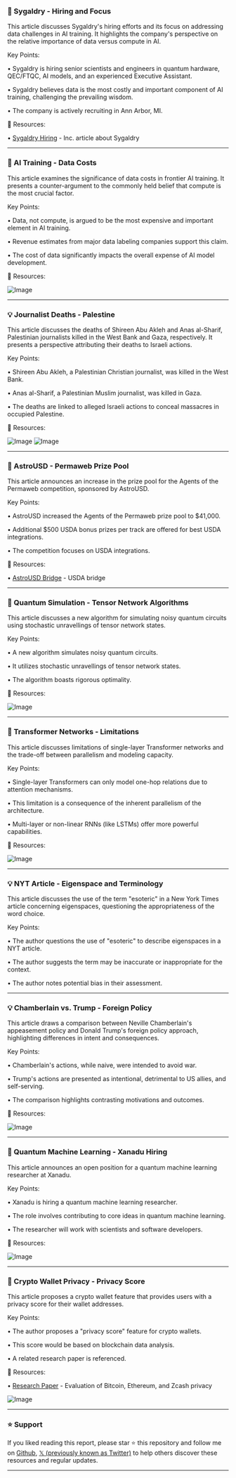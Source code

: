 ### 🤖 Sygaldry - Hiring and Focus

This article discusses Sygaldry's hiring efforts and its focus on addressing data challenges in AI training.  It highlights the company's perspective on the relative importance of data versus compute in AI.

Key Points:

• Sygaldry is hiring senior scientists and engineers in quantum hardware, QEC/FTQC, AI models, and an experienced Executive Assistant.

• Sygaldry believes data is the most costly and important component of AI training, challenging the prevailing wisdom.

• The company is actively recruiting in Ann Arbor, MI.


🔗 Resources:

• [Sygaldry Hiring](https://inc.com/.../this-startup-wants-to.../91221377…) -  Inc. article about Sygaldry


---

### 🤖 AI Training - Data Costs

This article examines the significance of data costs in frontier AI training. It presents a counter-argument to the commonly held belief that compute is the most crucial factor.

Key Points:

• Data, not compute, is argued to be the most expensive and important element in AI training.

• Revenue estimates from major data labeling companies support this claim.

• The cost of data significantly impacts the overall expense of AI model development.


🔗 Resources:

![Image](https://pbs.twimg.com/media/GyFlkZ1WcAARkFu?format=jpg&name=small)


---

### 💡 Journalist Deaths - Palestine

This article discusses the deaths of Shireen Abu Akleh and Anas al-Sharif, Palestinian journalists killed in the West Bank and Gaza, respectively.  It presents a perspective attributing their deaths to Israeli actions.


Key Points:

• Shireen Abu Akleh, a Palestinian Christian journalist, was killed in the West Bank.

• Anas al-Sharif, a Palestinian Muslim journalist, was killed in Gaza.

• The deaths are linked to alleged Israeli actions to conceal massacres in occupied Palestine.


🔗 Resources:

![Image](https://pbs.twimg.com/media/GyBlVnIWUAAgOZH?format=jpg&name=small)
![Image](https://pbs.twimg.com/media/GyBlV76WQAAgI51?format=jpg&name=small)


---

### 🚀 AstroUSD - Permaweb Prize Pool

This article announces an increase in the prize pool for the Agents of the Permaweb competition, sponsored by AstroUSD.

Key Points:

• AstroUSD increased the Agents of the Permaweb prize pool to $41,000.

• Additional $500 USDA bonus prizes per track are offered for best USDA integrations.

•  The competition focuses on USDA integrations.


🔗 Resources:

• [AstroUSD Bridge](https://bridge.astrousd.com) - USDA bridge


---

### 🤖 Quantum Simulation - Tensor Network Algorithms

This article discusses a new algorithm for simulating noisy quantum circuits using stochastic unravellings of tensor network states.

Key Points:

• A new algorithm simulates noisy quantum circuits.

• It utilizes stochastic unravellings of tensor network states.

• The algorithm boasts rigorous optimality.


🔗 Resources:

![Image](https://pbs.twimg.com/media/GyC96G-WUAAK2of?format=jpg&name=small)


---

### 🤖 Transformer Networks - Limitations

This article discusses limitations of single-layer Transformer networks and the trade-off between parallelism and modeling capacity.

Key Points:

• Single-layer Transformers can only model one-hop relations due to attention mechanisms.

• This limitation is a consequence of the inherent parallelism of the architecture.

• Multi-layer or non-linear RNNs (like LSTMs) offer more powerful capabilities.


🔗 Resources:

![Image](https://pbs.twimg.com/media/Gx_AIQvasAAexk6?format=jpg&name=small)


---

### 💡 NYT Article - Eigenspace and Terminology

This article discusses the use of the term "esoteric" in a New York Times article concerning eigenspaces, questioning the appropriateness of the word choice.

Key Points:

• The author questions the use of "esoteric" to describe eigenspaces in a NYT article.

• The author suggests the term may be inaccurate or inappropriate for the context.

• The author notes potential bias in their assessment.



---

### 💡 Chamberlain vs. Trump - Foreign Policy

This article draws a comparison between Neville Chamberlain's appeasement policy and Donald Trump's foreign policy approach, highlighting differences in intent and consequences.

Key Points:

• Chamberlain's actions, while naive, were intended to avoid war.

• Trump's actions are presented as intentional, detrimental to US allies, and self-serving.

•  The comparison highlights contrasting motivations and outcomes.


🔗 Resources:

![Image](https://pbs.twimg.com/media/Gx6ZoOAWUAEAK4X?format=jpg&name=small)


---

### 🤖 Quantum Machine Learning - Xanadu Hiring

This article announces an open position for a quantum machine learning researcher at Xanadu.

Key Points:

• Xanadu is hiring a quantum machine learning researcher.

• The role involves contributing to core ideas in quantum machine learning.

• The researcher will work with scientists and software developers.


🔗 Resources:

![Image](https://pbs.twimg.com/media/Gx1fqjfW0AAa-sL?format=jpg&name=small)


---

### 🤖 Crypto Wallet Privacy - Privacy Score

This article proposes a crypto wallet feature that provides users with a privacy score for their wallet addresses.

Key Points:

• The author proposes a "privacy score" feature for crypto wallets.

• This score would be based on blockchain data analysis.

• A related research paper is referenced.


🔗 Resources:

• [Research Paper](https://arxiv.org/pdf/2211.04259) - Evaluation of Bitcoin, Ethereum, and Zcash privacy


![Image](https://pbs.twimg.com/media/GPZVuK_akAA8TDJ?format=jpg&name=small)


---

### ⭐️ Support

If you liked reading this report, please star ⭐️ this repository and follow me on [Github](https://github.com/Drix10), [𝕏 (previously known as Twitter)](https://x.com/DRIX_10_) to help others discover these resources and regular updates.

---